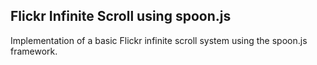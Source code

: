 ## Flickr Infinite Scroll using spoon.js

Implementation of a basic Flickr infinite scroll system using the spoon.js framework.